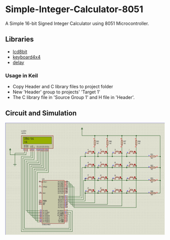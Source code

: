 # Simple-Integer-Calculator-8051
A Simple 16-bit Signed Integer Calculator using 8051 Microcontroller.
## Libraries
* [lcd8bit](/Libraries/lcd8bit)
* [keyboard4x4](/Libraries/keyboard4x4)
* [delay](/Libraries/delay)
### Usage in Keil
* Copy Header and C library files to project folder
* New 'Header' group to projects' 'Target 1'
* The C library file in 'Source Group 1' and H file in 'Header'.
## Circuit and Simulation
![Circuit Diagram](/Images/calculator8051.jpg)
